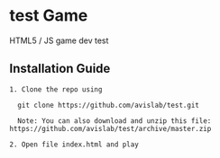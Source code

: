 # test Game

HTML5 / JS game dev test

## Installation Guide

    1. Clone the repo using

      git clone https://github.com/avislab/test.git

      Note: You can also download and unzip this file: https://github.com/avislab/test/archive/master.zip

    2. Open file index.html and play

